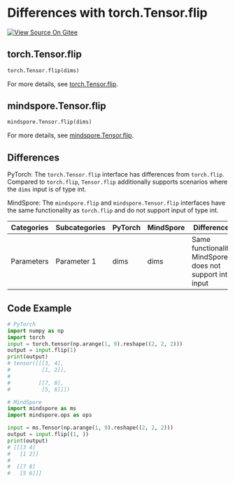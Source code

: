 # Differences with torch.Tensor.flip

[![View Source On Gitee](https://mindspore-website.obs.cn-north-4.myhuaweicloud.com/website-images/r2.4.1/resource/_static/logo_source_en.svg)](https://gitee.com/mindspore/docs/blob/r2.4.1/docs/mindspore/source_en/note/api_mapping/pytorch_diff/flip.md)

## torch.Tensor.flip

```python
torch.Tensor.flip(dims)
```

For more details, see [torch.Tensor.flip](https://pytorch.org/docs/1.8.1/tensors.html#torch.Tensor.flip).

## mindspore.Tensor.flip

```python
mindspore.Tensor.flip(dims)
```

For more details, see [mindspore.Tensor.flip](https://www.mindspore.cn/docs/en/r2.4.1/api_python/mindspore/Tensor/mindspore.Tensor.flip.html).

## Differences

PyTorch: The `torch.Tensor.flip` interface has differences from `torch.flip`. Compared to `torch.flip`, `Tensor.flip` additionally supports scenarios where the `dims` input is of type int.

MindSpore: The `mindspore.flip` and `mindspore.Tensor.flip` interfaces have the same functionality as `torch.flip` and do not support input of type int.

| Categories | Subcategories | PyTorch | MindSpore | Differences |
|----------|-------------|---------|-----------|------------|
| Parameters | Parameter 1 | dims | dims | Same functionality, MindSpore does not support int input |

## Code Example

```python
# PyTorch
import numpy as np
import torch
input = torch.tensor(np.arange(1, 9).reshape((2, 2, 2)))
output = input.flip(1)
print(output)
# tensor([[[3, 4],
#          [1, 2]],
#
#         [[7, 8],
#          [5, 6]]])

# MindSpore
import mindspore as ms
import mindspore.ops as ops

input = ms.Tensor(np.arange(1, 9).reshape((2, 2, 2)))
output = input.flip((1, ))
print(output)
# [[[3 4]
#   [1 2]]
#
#  [[7 8]
#   [5 6]]]
```